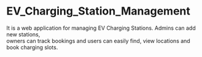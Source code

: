 # EV_Charging_Station_Management

It is a web application for managing EV Charging Stations. Admins can add new stations,     
owners can track bookings and users can easily find, view locations and book charging slots.
